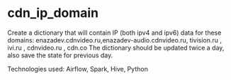 # cdn_ip_domain
Create a dictionary that will contain IP (both ipv4 and ipv6) data for these domains:
enazadev.cdnvideo.ru,enazadev-audio.cdnvideo.ru, tivision.ru , ivi.ru , cdnvideo.ru , cdn.co
The dictionary should be updated twice a day, also save the state for previous day.

Technologies used: Airflow, Spark, Hive, Python
